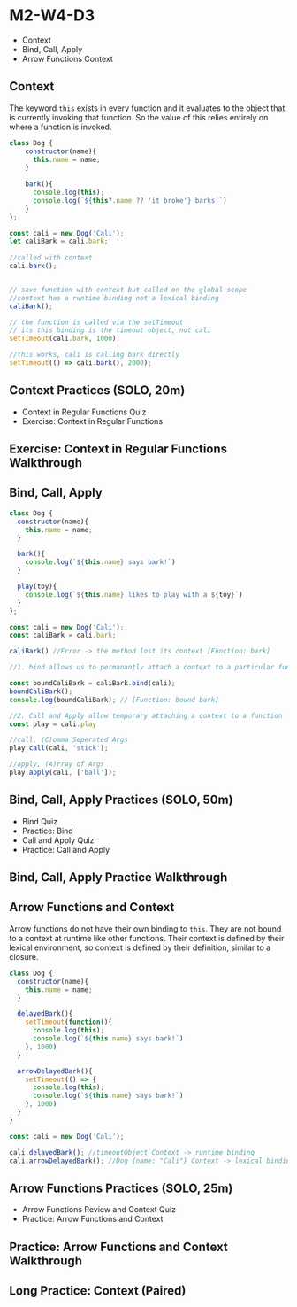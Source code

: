 # M2-W4-D3

- Context
- Bind, Call, Apply
- Arrow Functions Context

## Context

The keyword `this` exists in every function and it evaluates to the object that is currently invoking that function. So the value of this relies entirely on where a function is invoked.

```js
class Dog {
    constructor(name){
      this.name = name;
    }
  
    bark(){
      console.log(this);
      console.log(`${this?.name ?? 'it broke'} barks!`)
    }
};

const cali = new Dog('Cali');
let caliBark = cali.bark;
  
//called with context
cali.bark();


// save function with context but called on the global scope
//context has a runtime binding not a lexical binding
caliBark(); 

// the function is called via the setTimeout
// its this binding is the timeout object, not cali
setTimeout(cali.bark, 1000); 

//this works, cali is calling bark directly
setTimeout(() => cali.bark(), 2000);
```

## Context Practices (SOLO, 20m)

- Context in Regular Functions Quiz
- Exercise: Context in Regular Functions

## Exercise: Context in Regular Functions Walkthrough

## Bind, Call, Apply

```js
class Dog {
  constructor(name){
    this.name = name;
  }

  bark(){
    console.log(`${this.name} says bark!`)
  }

  play(toy){
    console.log(`${this.name} likes to play with a ${toy}`)
  }
};

const cali = new Dog('Cali');
const caliBark = cali.bark;

caliBark() //Error -> the method lost its context [Function: bark]

//1. bind allows us to permanantly attach a context to a particular function

const boundCaliBark = caliBark.bind(cali);
boundCaliBark();
console.log(boundCaliBark); // [Function: bound bark]

//2. Call and Apply allow temporary attaching a context to a function
const play = cali.play

//call, (C)omma Seperated Args
play.call(cali, 'stick');

//apply, (A)rray of Args
play.apply(cali, ['ball']);
```

## Bind, Call, Apply Practices (SOLO, 50m)

- Bind Quiz
- Practice: Bind
- Call and Apply Quiz
- Practice: Call and Apply

## Bind, Call, Apply Practice Walkthrough

## Arrow Functions and Context

Arrow functions do not have their own binding to `this`. They are not bound to a context at runtime like other functions. Their context is defined by their lexical environment, so context is defined by their definition, similar to a closure.

```js
class Dog {
  constructor(name){
    this.name = name;
  }

  delayedBark(){
    setTimeout(function(){
      console.log(this);
      console.log(`${this.name} says bark!`)
    }, 1000)
  }

  arrowDelayedBark(){
    setTimeout(() => {
      console.log(this);
      console.log(`${this.name} says bark!`)
    }, 1000)
  }
}

const cali = new Dog('Cali');

cali.delayedBark(); //timeoutObject Context -> runtime binding
cali.arrowDelayedBark(); //Dog {name: "Cali"} Context -> lexical binding
```

## Arrow Functions Practices (SOLO, 25m)

- Arrow Functions Review and Context Quiz
- Practice: Arrow Functions and Context

## Practice: Arrow Functions and Context Walkthrough

## Long Practice: Context (Paired)